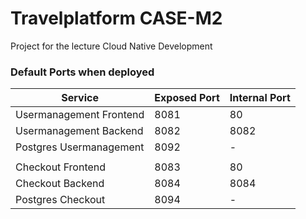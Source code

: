 # Travelplatform CASE-M2
Project for the lecture Cloud Native Development

### Default Ports when deployed
| **Service**             | **Exposed Port** | **Internal Port** |
|-------------------------|------------------|-------------------|
| Usermanagement Frontend | 8081             | 80                |
| Usermanagement Backend  | 8082             | 8082              |
| Postgres Usermanagement | 8092             | -                 |
|                         |                  |                   |
| Checkout Frontend       | 8083             | 80                |
| Checkout Backend        | 8084             | 8084              |
| Postgres Checkout       | 8094             | -                 |